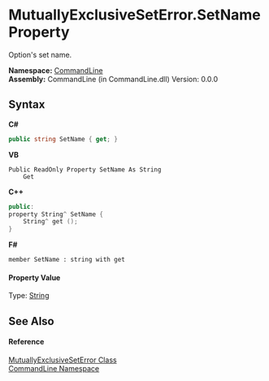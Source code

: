 # MutuallyExclusiveSetError.SetName Property 
 

Option's set name.

**Namespace:**&nbsp;<a href="N_CommandLine">CommandLine</a><br />**Assembly:**&nbsp;CommandLine (in CommandLine.dll) Version: 0.0.0

## Syntax

**C#**<br />
``` C#
public string SetName { get; }
```

**VB**<br />
``` VB
Public ReadOnly Property SetName As String
	Get
```

**C++**<br />
``` C++
public:
property String^ SetName {
	String^ get ();
}
```

**F#**<br />
``` F#
member SetName : string with get

```


#### Property Value
Type: <a href="https://docs.microsoft.com/dotnet/api/system.string" target="_blank">String</a>

## See Also


#### Reference
<a href="T_CommandLine_MutuallyExclusiveSetError">MutuallyExclusiveSetError Class</a><br /><a href="N_CommandLine">CommandLine Namespace</a><br />